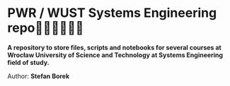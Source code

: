# **PWR / WUST** Systems Engineering repo👷🏻‍♂️👨🏻‍💻
**A repository to store files, scripts and notebooks for several courses at Wrocław University of Science and Technology at Systems Engineering field of study.**

Author: 
**Stefan Borek**
